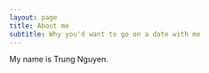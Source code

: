 ```yaml
---
layout: page
title: About me
subtitle: Why you'd want to go on a date with me
---
```


My name is Trung Nguyen.
